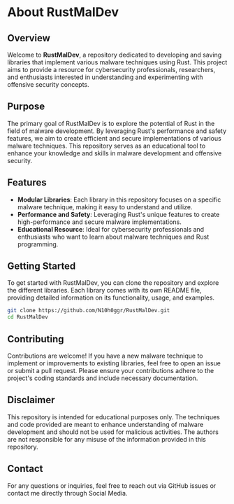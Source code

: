 # About RustMalDev

## Overview

Welcome to **RustMalDev**, a repository dedicated to developing and saving libraries that implement various malware techniques using Rust. This project aims to provide a resource for cybersecurity professionals, researchers, and enthusiasts interested in understanding and experimenting with offensive security concepts.

## Purpose

The primary goal of RustMalDev is to explore the potential of Rust in the field of malware development. By leveraging Rust's performance and safety features, we aim to create efficient and secure implementations of various malware techniques. This repository serves as an educational tool to enhance your knowledge and skills in malware development and offensive security.

## Features

- **Modular Libraries**: Each library in this repository focuses on a specific malware technique, making it easy to understand and utilize.
- **Performance and Safety**: Leveraging Rust's unique features to create high-performance and secure malware implementations.
- **Educational Resource**: Ideal for cybersecurity professionals and enthusiasts who want to learn about malware techniques and Rust programming.

## Getting Started

To get started with RustMalDev, you can clone the repository and explore the different libraries. Each library comes with its own README file, providing detailed information on its functionality, usage, and examples.

```sh
git clone https://github.com/N10h0ggr/RustMalDev.git
cd RustMalDev
```

## Contributing

Contributions are welcome! If you have a new malware technique to implement or improvements to existing libraries, feel free to open an issue or submit a pull request. Please ensure your contributions adhere to the project's coding standards and include necessary documentation.

## Disclaimer

This repository is intended for educational purposes only. The techniques and code provided are meant to enhance understanding of malware development and should not be used for malicious activities. The authors are not responsible for any misuse of the information provided in this repository.

## Contact

For any questions or inquiries, feel free to reach out via GitHub issues or contact me directly through Social Media.
